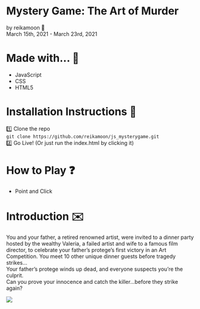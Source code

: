 # Mystery Game: The Art of Murder
by reikamoon :ribbon:<br>
March 15th, 2021 - March 23rd, 2021

# Made with... :hammer:
* JavaScript
* CSS
* HTML5

# Installation Instructions :book:
:one: Clone the repo<br>
```git clone https://github.com/reikamoon/js_mysterygame.git```<br>
:two: Go Live! (Or just run the index.html by clicking it)

# How to Play :question:
* Point and Click

# Introduction :envelope:
You and your father, a retired renowned artist, were invited to a dinner party hosted by the wealthy Valeria, a failed artist and wife to a famous film director, to celebrate your father’s protege’s first victory in an Art Competition. 
You meet 10 other unique dinner guests before tragedy strikes… <br>
Your father’s protege winds up dead, and everyone suspects you’re the culprit. <br>
Can you prove your innocence and catch the killer...before they strike again?

<img src="assets/screenshots/6.png">